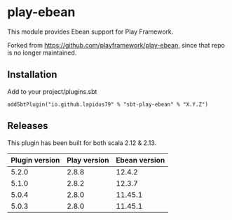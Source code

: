 # play-ebean

This module provides Ebean support for Play Framework. 

Forked from https://github.com/playframework/play-ebean, since that repo is no longer maintained.

## Installation

Add to your project/plugins.sbt

```
addSbtPlugin("io.github.lapidus79" % "sbt-play-ebean" % "X.Y.Z")
```

## Releases

This plugin has been built for both scala 2.12 & 2.13.

| Plugin version | Play version | Ebean version |
|----------------|--------------|---------------|
| 5.2.0          | 2.8.8        | 12.4.2        |
| 5.1.0          | 2.8.2        | 12.3.7        |
| 5.0.4          | 2.8.0        | 11.45.1       |
| 5.0.3          | 2.8.0        | 11.45.1       |
